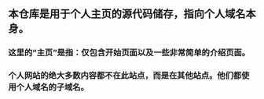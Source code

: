 ## 本仓库是用于个人主页的源代码储存，指向个人域名本身。

### 这里的“主页”是指：仅包含开始页面以及一些非常简单的介绍页面。

### 个人网站的绝大多数内容都不在此站点，而是在其他站点。他们都使用个人域名的子域名。

